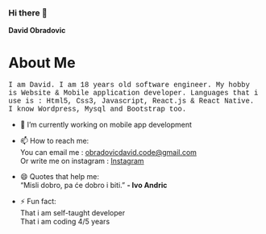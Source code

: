 ### Hi there 👋


**David Obradovic** 

<h1>About Me</h1>
<p style="font-family: 'Courier New', Courier, monospace;">I am David. I am 18 years old software engineer. My hobby is Website & Mobile application developer.
Languages that i use is : Html5, Css3, Javascript, React.js & React Native. I know Wordpress, Mysql and Bootstrap too.
</p>

- 🔭 I’m currently working on mobile app development

<!-- - 🌱 I’m currently learning  -->
<!-- - 👯 I’m looking to collaborate on ...
- 🤔 I’m looking for help with ...
- 💬 Ask me about ... -->

- 📫 How to reach me: </br>
You can email me : <a href='mailto:obradovicdavid.code@gmail.com'>obradovicdavid.code@gmail.com</a> </br>
Or write me on instagram : <a href='https://instagram.com/__dado.0'>Instagram</a>

- 😄 Quotes that help me: </br>
    “Misli dobro, pa će dobro i biti.” <strong>- Ivo Andric</strong>

- ⚡ Fun fact: </br>
That i am self-taught developer </br>
That i am coding 4/5 years

